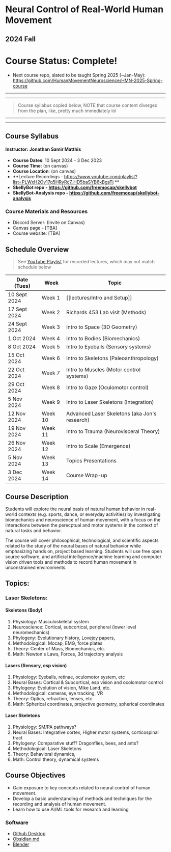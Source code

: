 # Neural Control of Real-World Human Movement
## 2024 Fall
# Course Status: Complete!
- Next course repo, slated to be taught Spring 2025 (~Jan-May): https://github.com/HumanMovementNeuroscience/HMN-2025-Spring-course

___
___
> Course syllabus copied below, NOTE that course content diverged from the plan, like, pretty much immediately lol
___
___


## Course Syllabus
#### Instructor: Jonathan Samir Matthis
- **Course Dates**: 10 Sept 2024 - 3 Dec 2023
- **Course Time**: (on canvas)
- **Course Location**: (on canvas)
- **Lecture Recordings - https://www.youtube.com/playlist?list=PLWxH2Ov17q5HRyRc7_HD5baSYB6kBgsTj **
- **SkellyBot repo - https://github.com/freemocap/skellybot**
- **SkellyBot-Analysis repo - https://github.com/freemocap/skellybot-analysis**

### Course Materials and Resources
- Discord Server: (Invite on Canvas)
- Canvas page - [TBA]
- Course website: [TBA]

## Schedule Overview 
>  See [YouTube Playlist](https://www.youtube.com/playlist?list=PLWxH2Ov17q5HRyRc7_HD5baSYB6kBgsTj) for recorded lectures, which may not match schedule below

| Date (Tues)   | Week    | Topic                                         |
| ------------- | ------- | --------------------------------------------- |
| 10  Sept 2024 | Week 1  | [[lectures/Intro and Setup]]                  |
| 17  Sept 2024 | Week 2  | Richards 453 Lab visit (Methods)              |
| 24  Sept 2024 | Week 3  | Intro to Space (3D Geometry)                  |
| 1  Oct  2024  | Week 4  | Intro to Bodies (Biomechanics)                |
| 8  Oct  2024  | Week 5  | Intro to Eyeballs (Sensory systems)           |
| 15  Oct  2024 | Week 6  | Intro to Skeletons (Paleoanthropology)        |
| 22  Oct  2024 | Week 7  | Intro to Muscles (Motor control systems)      |
| 29  Oct  2024 | Week 8  | Intro to Gaze (Oculomotor control)            |
| 5  Nov  2024  | Week 9  | Intro to Laser Skeletons (Integration)        |
| 12  Nov  2024 | Week 10 | Advanced Laser Skeletons (aka Jon's research) |
| 19  Nov  2024 | Week 11 | Intro to Trauma (Neurovisceral Theory)        |
| 26  Nov  2024 | Week 12 | Intro to Scale (Emergence)                    |
| 5  Nov  2024  | Week 13 | Topics Presentations                          |
| 3  Dec  2024  | Week 14 | Course Wrap-up                                |

## Course Description
Students will explore the neural basis of natural human behavior in real-world contexts (e.g. sports, dance, or everyday activities) by investigating  biomechanics and  neuroscience of human movement, with a focus on the interactions between the perecptual and motor systems in the context of natural tasks and behavior.

 The course will cover philosophical, technological, and scientific aspects related to the study of the neural bases of natural behavior while emphasizing hands on, project based learning. Students will use free open source software, and artificial intelligence/machine learning and computer vision driven tools and methods to record human movement in unconstrained environments.

## Topics: 

### Laser Skeletons: 

####  Skeletons (Body)
 1. Physiology: Musculoskeletal system 
 2. Neuroscience: Cortical, subcortical, peripheral (lower level neuromechanics)
 3. Phylogeny: Evolutionary history, Lovejoy papers, 
 4. Methodological: Mocap, EMG, force plates
 5. Theory:  Center of Mass, Biomechanics,  etc.
 6. Math: Newton's Laws, Forces, 3d trajectory analysis
 
#### Lasers (Sensory, esp vision)
  1. Physiology:  Eyeballs, retinae, oculomotor system, etc
  2. Neural Bases: Cortical & Subcortical, esp vision and ocolomotor control
  3. Phylogeny: Evolution of vision, Mike Land, etc.
  4. Methodological:  cameras, eye tracking, VR
  5. Theory: Optics, refraction, lenses, etc
  6. Math: Spherical coordinates, projective geometry, spherical coordinates

#### Laser Skeletons
1. Physiology: SM/PA pathways? 
2. Neural Bases: Integrative cortex, Higher motor systems, corticospinal tract
 3. Phylogeny: Comparative stuff? Dragonflies, bees, and ants? 
 4. Methodological: Laser Skeletons
 5. Theory: Behavioral dynamics, 
 6. Math: Control theory, dynamical systems  
## Course Objectives
- Gain exposure to key concepts related to neural control of human movement.
- Develop a basic understanding of methods and techniques for the recording and analysis of human movement.
- Learn how to use AI/ML tools for research and learning


### Software
- [Github Desktop](https://github.com/)
- [Obsidian.md](https://obsidian.md/)
- [Blender](https://www.blender.org/)
  


